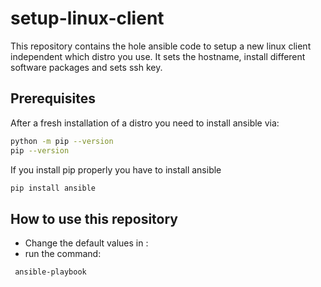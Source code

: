 # setup-linux-client
This repository contains the hole ansible code to setup a new linux client independent which distro you use.
It sets the hostname, install different software packages and sets ssh key.

## Prerequisites

After a fresh installation of a distro you need to install ansible via:

```bash
python -m pip --version
pip --version
```

If you install pip properly you have to install ansible

```bash
pip install ansible
```

## How to use this repository

* Change the default values in <path>:
* run the command:

```bash
 ansible-playbook
```
